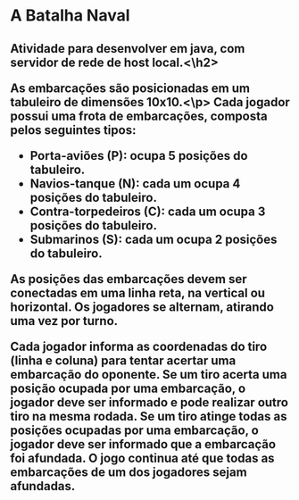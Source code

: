 # A Batalha Naval
<h2>Atividade para desenvolver em java, com servidor de rede de host local.<\h2>

<p>As embarcações são posicionadas em um tabuleiro de dimensões 10x10.<\p>
Cada jogador possui uma frota de embarcações, composta pelos seguintes tipos:

   - Porta-aviões (P): ocupa 5 posições do tabuleiro.
   - Navios-tanque (N): cada um ocupa 4 posições do tabuleiro.
   - Contra-torpedeiros (C): cada um ocupa 3 posições do tabuleiro.
   - Submarinos (S): cada um ocupa 2 posições do tabuleiro.

As posições das embarcações devem ser conectadas em uma linha reta, na vertical ou horizontal.
Os jogadores se alternam, atirando uma vez por turno.

Cada jogador informa as coordenadas do tiro (linha e coluna) para tentar acertar uma embarcação do oponente.
Se um tiro acerta uma posição ocupada por uma embarcação, o jogador deve ser informado e pode realizar outro tiro na mesma rodada.
Se um tiro atinge todas as posições ocupadas por uma embarcação, o jogador deve ser informado que a embarcação foi afundada.
O jogo continua até que todas as embarcações de um dos jogadores sejam afundadas.

